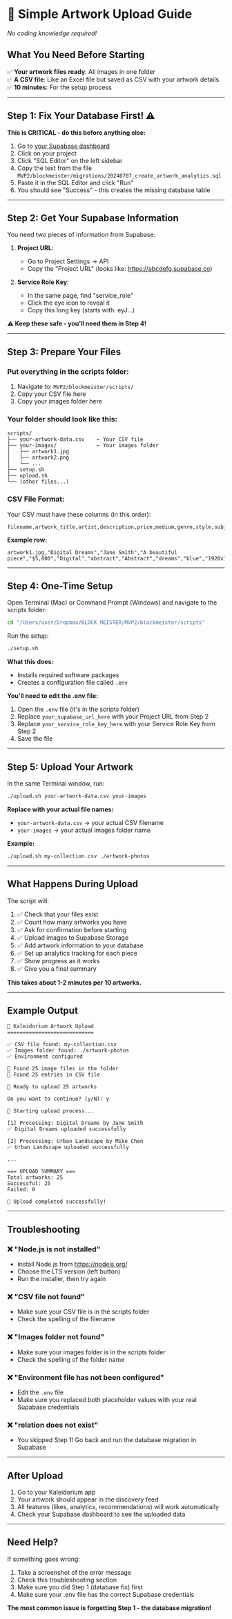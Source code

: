 # 🎨 Simple Artwork Upload Guide
*No coding knowledge required!*

## What You Need Before Starting

✅ **Your artwork files ready**: All images in one folder  
✅ **A CSV file**: Like an Excel file but saved as CSV with your artwork details  
✅ **10 minutes**: For the setup process  

---

## Step 1: Fix Your Database First! ⚠️
**This is CRITICAL - do this before anything else:**

1. Go to [your Supabase dashboard](https://supabase.com/dashboard)
2. Click on your project
3. Click "SQL Editor" on the left sidebar
4. Copy the text from the file `MVP2/blockmeister/migrations/20240707_create_artwork_analytics.sql`
5. Paste it in the SQL Editor and click "Run"
6. You should see "Success" - this creates the missing database table

---

## Step 2: Get Your Supabase Information

You need two pieces of information from Supabase:

1. **Project URL**: 
   - Go to Project Settings → API
   - Copy the "Project URL" (looks like: https://abcdefg.supabase.co)

2. **Service Role Key**:
   - In the same page, find "service_role" 
   - Click the eye icon to reveal it
   - Copy this long key (starts with: eyJ...)

**⚠️ Keep these safe - you'll need them in Step 4!**

---

## Step 3: Prepare Your Files

### Put everything in the scripts folder:
1. Navigate to: `MVP2/blockmeister/scripts/`
2. Copy your CSV file here
3. Copy your images folder here

### Your folder should look like this:
```
scripts/
├── your-artwork-data.csv    ← Your CSV file
├── your-images/             ← Your images folder
│   ├── artwork1.jpg
│   ├── artwork2.png
│   └── ...
├── setup.sh
├── upload.sh
└── (other files...)
```

### CSV File Format:
Your CSV must have these columns (in this order):
```
filename,artwork_title,artist,description,price,medium,genre,style,subject,colour,dimensions,year,artwork_link
```

**Example row:**
```
artwork1.jpg,"Digital Dreams","Jane Smith","A beautiful piece","$5,000","Digital","abstract","Abstract","dreams","blue","1920x1080","2024","https://example.com"
```

---

## Step 4: One-Time Setup

Open Terminal (Mac) or Command Prompt (Windows) and navigate to the scripts folder:

```bash
cd "/Users/user/Dropbox/BLOCK MEISTER/MVP2/blockmeister/scripts"
```

Run the setup:
```bash
./setup.sh
```

**What this does:**
- Installs required software packages
- Creates a configuration file called `.env`

**You'll need to edit the .env file:**
1. Open the `.env` file (it's in the scripts folder)
2. Replace `your_supabase_url_here` with your Project URL from Step 2
3. Replace `your_service_role_key_here` with your Service Role Key from Step 2
4. Save the file

---

## Step 5: Upload Your Artwork

In the same Terminal window, run:

```bash
./upload.sh your-artwork-data.csv your-images
```

**Replace with your actual file names:**
- `your-artwork-data.csv` → your actual CSV filename
- `your-images` → your actual images folder name

**Example:**
```bash
./upload.sh my-collection.csv ./artwork-photos
```

---

## What Happens During Upload

The script will:
1. ✅ Check that your files exist
2. ✅ Count how many artworks you have
3. ✅ Ask for confirmation before starting
4. ✅ Upload images to Supabase Storage
5. ✅ Add artwork information to your database
6. ✅ Set up analytics tracking for each piece
7. ✅ Show progress as it works
8. ✅ Give you a final summary

**This takes about 1-2 minutes per 10 artworks.**

---

## Example Output

```
🎨 Kaleidorium Artwork Upload
============================

✅ CSV file found: my-collection.csv
✅ Images folder found: ./artwork-photos
✅ Environment configured

📸 Found 25 image files in the folder
📝 Found 25 entries in CSV file

🚀 Ready to upload 25 artworks

Do you want to continue? (y/N): y

🎨 Starting upload process...

[1] Processing: Digital Dreams by Jane Smith
✅ Digital Dreams uploaded successfully

[2] Processing: Urban Landscape by Mike Chen
✅ Urban Landscape uploaded successfully

...

=== UPLOAD SUMMARY ===
Total artworks: 25
Successful: 25
Failed: 0

🎉 Upload completed successfully!
```

---

## Troubleshooting

### ❌ "Node.js is not installed"
- Install Node.js from https://nodejs.org/
- Choose the LTS version (left button)
- Run the installer, then try again

### ❌ "CSV file not found"
- Make sure your CSV file is in the scripts folder
- Check the spelling of the filename

### ❌ "Images folder not found"
- Make sure your images folder is in the scripts folder
- Check the spelling of the folder name

### ❌ "Environment file has not been configured"
- Edit the `.env` file
- Make sure you replaced both placeholder values with your real Supabase credentials

### ❌ "relation does not exist"
- You skipped Step 1! Go back and run the database migration in Supabase

---

## After Upload

1. Go to your Kaleidorium app
2. Your artwork should appear in the discovery feed
3. All features (likes, analytics, recommendations) will work automatically
4. Check your Supabase dashboard to see the uploaded data

---

## Need Help?

If something goes wrong:
1. Take a screenshot of the error message
2. Check this troubleshooting section
3. Make sure you did Step 1 (database fix) first
4. Make sure your .env file has the correct Supabase credentials

**The most common issue is forgetting Step 1 - the database migration!** 